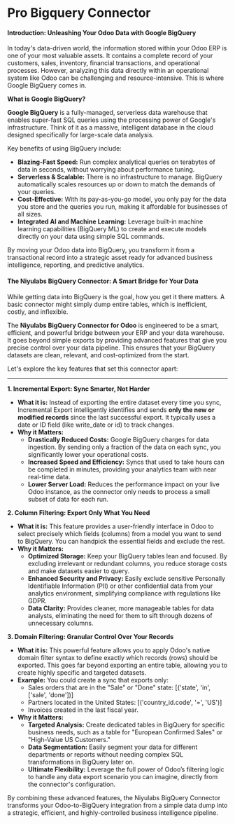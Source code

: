 # Pro Bigquery Connector

#### **Introduction: Unleashing Your Odoo Data with Google BigQuery**

In today's data-driven world, the information stored within your Odoo ERP is one of your most valuable assets. It contains a complete record of your customers, sales, inventory, financial transactions, and operational processes. However, analyzing this data directly within an operational system like Odoo can be challenging and resource-intensive. This is where Google BigQuery comes in.

**What is Google BigQuery?**

**Google BigQuery** is a fully-managed, serverless data warehouse that enables super-fast SQL queries using the processing power of Google's infrastructure. Think of it as a massive, intelligent database in the cloud designed specifically for large-scale data analysis.

Key benefits of using BigQuery include:

* **Blazing-Fast Speed:** Run complex analytical queries on terabytes of data in seconds, without worrying about performance tuning.
* **Serverless & Scalable:** There is no infrastructure to manage. BigQuery automatically scales resources up or down to match the demands of your queries.
* **Cost-Effective:** With its pay-as-you-go model, you only pay for the data you store and the queries you run, making it affordable for businesses of all sizes.
* **Integrated AI and Machine Learning:** Leverage built-in machine learning capabilities (BigQuery ML) to create and execute models directly on your data using simple SQL commands.

By moving your Odoo data into BigQuery, you transform it from a transactional record into a strategic asset ready for advanced business intelligence, reporting, and predictive analytics.

#### **The Niyulabs BigQuery Connector: A Smart Bridge for Your Data**

While getting data into BigQuery is the goal, how you get it there matters. A basic connector might simply dump entire tables, which is inefficient, costly, and inflexible.

The **Niyulabs BigQuery Connector for Odoo** is engineered to be a smart, efficient, and powerful bridge between your ERP and your data warehouse. It goes beyond simple exports by providing advanced features that give you precise control over your data pipeline. This ensures that your BigQuery datasets are clean, relevant, and cost-optimized from the start.

Let's explore the key features that set this connector apart:

***

**1. Incremental Export: Sync Smarter, Not Harder**

* **What it is:** Instead of exporting the entire dataset every time you sync, Incremental Export intelligently identifies and sends **only the new or modified records** since the last successful export. It typically uses a date or ID field (like write\_date or id) to track changes.
* **Why it Matters:**
  * **Drastically Reduced Costs:** Google BigQuery charges for data ingestion. By sending only a fraction of the data on each sync, you significantly lower your operational costs.
  * **Increased Speed and Efficiency:** Syncs that used to take hours can be completed in minutes, providing your analytics team with near real-time data.
  * **Lower Server Load:** Reduces the performance impact on your live Odoo instance, as the connector only needs to process a small subset of data for each run.

**2. Column Filtering: Export Only What You Need**

* **What it is:** This feature provides a user-friendly interface in Odoo to select precisely which fields (columns) from a model you want to send to BigQuery. You can handpick the essential fields and exclude the rest.
* **Why it Matters:**
  * **Optimized Storage:** Keep your BigQuery tables lean and focused. By excluding irrelevant or redundant columns, you reduce storage costs and make datasets easier to query.
  * **Enhanced Security and Privacy:** Easily exclude sensitive Personally Identifiable Information (PII) or other confidential data from your analytics environment, simplifying compliance with regulations like GDPR.
  * **Data Clarity:** Provides cleaner, more manageable tables for data analysts, eliminating the need for them to sift through dozens of unnecessary columns.

**3. Domain Filtering: Granular Control Over Your Records**

* **What it is:** This powerful feature allows you to apply Odoo's native domain filter syntax to define exactly which records (rows) should be exported. This goes far beyond exporting an entire table, allowing you to create highly specific and targeted datasets.
* **Example:** You could create a sync that exports only:
  * Sales orders that are in the "Sale" or "Done" state: \[('state', 'in', \['sale', 'done'])]
  * Partners located in the United States: \[('country\_id.code', '=', 'US')]
  * Invoices created in the last fiscal year.
* **Why it Matters:**
  * **Targeted Analysis:** Create dedicated tables in BigQuery for specific business needs, such as a table for "European Confirmed Sales" or "High-Value US Customers."
  * **Data Segmentation:** Easily segment your data for different departments or reports without needing complex SQL transformations in BigQuery later on.
  * **Ultimate Flexibility:** Leverage the full power of Odoo’s filtering logic to handle any data export scenario you can imagine, directly from the connector's configuration.

By combining these advanced features, the Niyulabs BigQuery Connector transforms your Odoo-to-BigQuery integration from a simple data dump into a strategic, efficient, and highly-controlled business intelligence pipeline.
